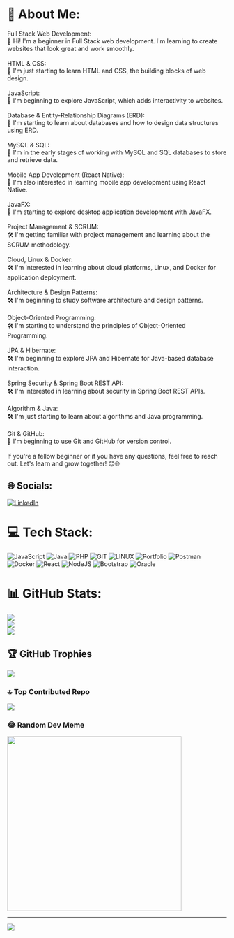# 💫 About Me:
Full Stack Web Development:<br>👋 Hi! I'm a beginner in Full Stack web development. I'm learning to create websites that look great and work smoothly.<br><br>HTML & CSS:<br>💼 I'm just starting to learn HTML and CSS, the building blocks of web design.<br><br>JavaScript:<br>💼 I'm beginning to explore JavaScript, which adds interactivity to websites.<br><br>Database & Entity-Relationship Diagrams (ERD):<br>🧰 I'm starting to learn about databases and how to design data structures using ERD.<br><br>MySQL & SQL:<br>🧰 I'm in the early stages of working with MySQL and SQL databases to store and retrieve data.<br><br>Mobile App Development (React Native):<br>📱 I'm also interested in learning mobile app development using React Native.<br><br>JavaFX:<br>📱 I'm starting to explore desktop application development with JavaFX.<br><br>Project Management & SCRUM:<br>🛠️ I'm getting familiar with project management and learning about the SCRUM methodology.<br><br>Cloud, Linux & Docker:<br>🛠️ I'm interested in learning about cloud platforms, Linux, and Docker for application deployment.<br><br>Architecture & Design Patterns:<br>🛠️ I'm beginning to study software architecture and design patterns.<br><br>Object-Oriented Programming:<br>🛠️ I'm starting to understand the principles of Object-Oriented Programming.<br><br>JPA & Hibernate:<br>🛠️ I'm beginning to explore JPA and Hibernate for Java-based database interaction.<br><br>Spring Security & Spring Boot REST API:<br>🛠️ I'm interested in learning about security in Spring Boot REST APIs.<br><br>Algorithm & Java:<br>🛠️ I'm just starting to learn about algorithms and Java programming.<br><br>Git & GitHub:<br>🧰 I'm beginning to use Git and GitHub for version control.<br><br>If you're a fellow beginner or if you have any questions, feel free to reach out. Let's learn and grow together! 😊🌐


## 🌐 Socials:
[![LinkedIn](https://img.shields.io/badge/LinkedIn-%230077B5.svg?logo=linkedin&logoColor=white)](https://linkedin.com/in/https://www.linkedin.com/feed/) 

# 💻 Tech Stack:
![JavaScript](https://img.shields.io/badge/javascript-%23323330.svg?style=for-the-badge&logo=javascript&logoColor=%23F7DF1E) ![Java](https://img.shields.io/badge/java-%23ED8B00.svg?style=for-the-badge&logo=openjdk&logoColor=white) ![PHP](https://img.shields.io/badge/php-%23777BB4.svg?style=for-the-badge&logo=php&logoColor=white) ![GIT](https://img.shields.io/badge/Git-fc6d26?style=for-the-badge&logo=git&logoColor=white) ![LINUX](https://img.shields.io/badge/Linux-FCC624?style=for-the-badge&logo=linux&logoColor=black) ![Portfolio](https://img.shields.io/badge/Portfolio-%23000000.svg?style=for-the-badge&logo=firefox&logoColor=#FF7139) ![Postman](https://img.shields.io/badge/Postman-FF6C37?style=for-the-badge&logo=postman&logoColor=white) ![Docker](https://img.shields.io/badge/docker-%230db7ed.svg?style=for-the-badge&logo=docker&logoColor=white) ![React](https://img.shields.io/badge/react-%2320232a.svg?style=for-the-badge&logo=react&logoColor=%2361DAFB) ![NodeJS](https://img.shields.io/badge/node.js-6DA55F?style=for-the-badge&logo=node.js&logoColor=white) ![Bootstrap](https://img.shields.io/badge/bootstrap-%238511FA.svg?style=for-the-badge&logo=bootstrap&logoColor=white) ![Oracle](https://img.shields.io/badge/Oracle-F80000?style=for-the-badge&logo=oracle&logoColor=white)
# 📊 GitHub Stats:
![](https://github-readme-stats.vercel.app/api?username=Justshad&theme=swift&hide_border=false&include_all_commits=false&count_private=false)<br/>
![](https://github-readme-streak-stats.herokuapp.com/?user=Justshad&theme=swift&hide_border=false)<br/>
![](https://github-readme-stats.vercel.app/api/top-langs/?username=Justshad&theme=swift&hide_border=false&include_all_commits=false&count_private=false&layout=compact)

## 🏆 GitHub Trophies
![](https://github-profile-trophy.vercel.app/?username=Justshad&theme=radical&no-frame=false&no-bg=true&margin-w=4)

### 🔝 Top Contributed Repo
![](https://github-contributor-stats.vercel.app/api?username=Justshad&limit=5&theme=dark&combine_all_yearly_contributions=true)

### 😂 Random Dev Meme
<img src='https://randommeme-five.vercel.app/' style="height: 400px;"/>

---
[![](https://visitcount.itsvg.in/api?id=Justshad&icon=0&color=0)](https://visitcount.itsvg.in)

<!-- Proudly created with GPRM ( https://gprm.itsvg.in ) -->
